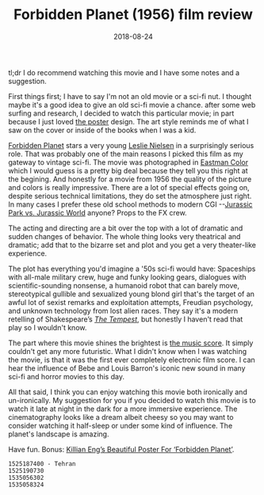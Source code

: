 ﻿---
title: Forbidden Planet (1956) film review
date: 2018-08-24
category: Review
tags: Movie, Film, Recommendation
layout: post
image:
  featured: /public/posts/2018-08-24/Forbidden_Planet-crop.jpg
  credit: "Dark Hall Mansion"
  license: "Copyright 2015"
  original: https://darkhallmansionstore.com/products/forbidden-planet-standard-edition
---

tl;dr I do recommend watching this movie and I have some notes and a suggestion.

First things first; I have to say I'm not an old movie or a sci-fi nut. I thought maybe it's a good idea to give an old sci-fi movie a chance. after some web surfing and research, I decided to watch this particular movie; in part because I just loved [the poster](https://en.wikipedia.org/wiki/File:Forbiddenplanetposter.jpg) design. The art style reminds me of what I saw on the cover or inside of the books when I was a kid.

[Forbidden Planet](https://en.wikipedia.org/wiki/Forbidden_Planet) stars a very young [Leslie Nielsen](https://en.wikipedia.org/wiki/Leslie_Nielsen) in a surprisingly serious role. That was probably one of the main reasons I picked this film as my gateway to vintage sci-fi. The movie was photographed in [Eastman Color](https://en.wikipedia.org/wiki/Eastman_Color_Negative) which I would guess is a pretty big deal because they tell you this right at the begining. And honestly for a movie from 1956 the quality of the picture and colors is really impressive. There are a lot of special effects going on, despite serious technical limitations, they do set the atmosphere just right. In many cases I prefer these old school methods to modern CGI --[Jurassic Park vs. Jurassic World](https://sploid.gizmodo.com/why-jurassic-parks-visual-effects-still-look-amazing-to-1785364417) anyone? Props to the FX crew.

The acting and directing are a bit over the top with a lot of dramatic and sudden changes of behavior. The whole thing looks very theatrical and dramatic; add that to the bizarre set and plot and you get a very theater-like experience. 

The plot has everything you'd imagine a '50s sci-fi would have: Spaceships with all-male military crew, huge and funky looking gears, dialogues with scientific-sounding nonsense, a humanoid robot that can barely move, stereotypical gullible and sexualized young blond girl that's the target of an awful lot of sexist remarks and exploitation attempts, Freudian psychology, and unknown technology from lost alien races. They say it's a modern retelling of Shakespeare’s [*The Tempest*](https://en.wikipedia.org/wiki/The_Tempest), but honestly I haven't read that play so I wouldn't know.

The part where this movie shines the brightest is [the music score](https://www.youtube.com/playlist?list=PLRLCwrdOigtm7KXEfoL7zJCE3EyJ0_ijV). It simply couldn't get any more futuristic. What I didn't know when I was watching the movie, is that it was the first ever completely electronic film score. I can hear the influence of Bebe and Louis Barron's iconic new sound in many sci-fi and horror movies to this day.

All that said, I think you can enjoy watching this movie both ironically and un-ironically. My suggestion for you if you decided to watch this movie is to watch it late at night in the dark for a more immersive experience. The cinematography looks like a dream albeit cheesy so you may want to consider watching it half-sleep or under some kind of influence. The planet's landscape is amazing.

Have fun. Bonus: [Killian Eng’s Beautiful Poster For ‘Forbidden Planet’](https://www.slashfilm.com/killian-eng-forbidden-planet/).

```
1525187400 - Tehran
1525190730  
1535056302  
1535058324
```
